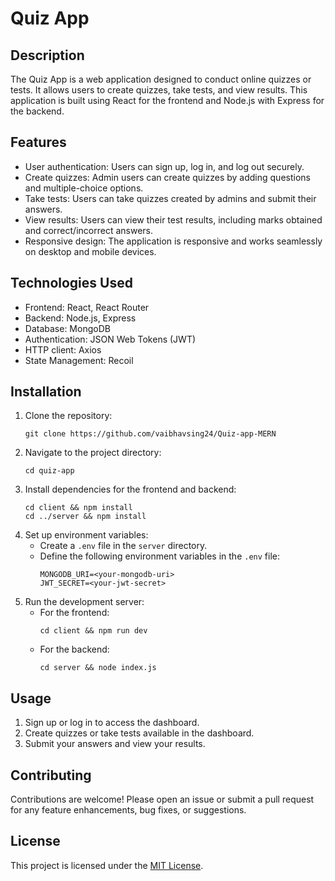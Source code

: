 # Quiz App

## Description
The Quiz App is a web application designed to conduct online quizzes or tests. It allows users to create quizzes, take tests, and view results. This application is built using React for the frontend and Node.js with Express for the backend.

## Features
- User authentication: Users can sign up, log in, and log out securely.
- Create quizzes: Admin users can create quizzes by adding questions and multiple-choice options.
- Take tests: Users can take quizzes created by admins and submit their answers.
- View results: Users can view their test results, including marks obtained and correct/incorrect answers.
- Responsive design: The application is responsive and works seamlessly on desktop and mobile devices.

## Technologies Used
- Frontend: React, React Router
- Backend: Node.js, Express
- Database: MongoDB
- Authentication: JSON Web Tokens (JWT)
- HTTP client: Axios
- State Management: Recoil

## Installation
1. Clone the repository:
   ```
   git clone https://github.com/vaibhavsing24/Quiz-app-MERN
   ```
2. Navigate to the project directory:
   ```
   cd quiz-app
   ```
3. Install dependencies for the frontend and backend:
   ```
   cd client && npm install
   cd ../server && npm install
   ```
4. Set up environment variables:
   - Create a `.env` file in the `server` directory.
   - Define the following environment variables in the `.env` file:
     ```
     MONGODB_URI=<your-mongodb-uri>
     JWT_SECRET=<your-jwt-secret>
     ```
5. Run the development server:
   - For the frontend:
     ```
     cd client && npm run dev
     ```
   - For the backend:
     ```
     cd server && node index.js
     ```

## Usage
1. Sign up or log in to access the dashboard.
2. Create quizzes or take tests available in the dashboard.
3. Submit your answers and view your results.

## Contributing
Contributions are welcome! Please open an issue or submit a pull request for any feature enhancements, bug fixes, or suggestions.

## License
This project is licensed under the [MIT License](LICENSE).
